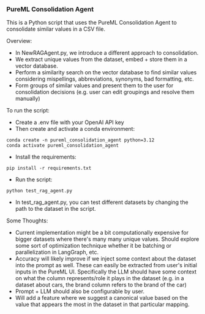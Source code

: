 ### PureML Consolidation Agent

This is a Python script that uses the PureML Consolidation Agent to consolidate similar values in a CSV file.

Overview: 
- In NewRAGAgent.py, we introduce a different approach to consolidation. 
- We extract unique values from the dataset, embed + store them in a vector database. 
- Perform a similarity search on the vector database to find similar values considering mispellings, abbreviations, synonyms, bad formatting, etc. 
- Form groups of similar values and present them to the user for consolidation decisions (e.g. user can edit groupings and resolve them manually)

To run the script: 
- Create a .env file with your OpenAI API key
- Then create and activate a conda environment:
```
conda create -n pureml_consolidation_agent python=3.12
conda activate pureml_consolidation_agent
```
- Install the requirements:
```
pip install -r requirements.txt
```
- Run the script:
```
python test_rag_agent.py
```
- In test_rag_agent.py, you can test different datasets by changing the path to the dataset in the script. 

Some Thoughts:
- Current implementation might be a bit computationally expensive for bigger datasets where there's many many unique values. Should explore some sort of optimization technique whether it be batching or parallelization in LangGraph, etc.
- Accuracy will likely improve if we inject some context about the dataset into the prompt as well. These can easily be extracted from user's initial inputs in the PureML UI. Specifically the LLM should have some context on what the column represents/role it plays in the dataset (e.g. in a dataset about cars, the brand column refers to the brand of the car)
- Prompt + LLM should also be configurable by user.
- Will add a feature where we suggest a canonical value based on the value that appears the most in the dataset in that particular mapping.
